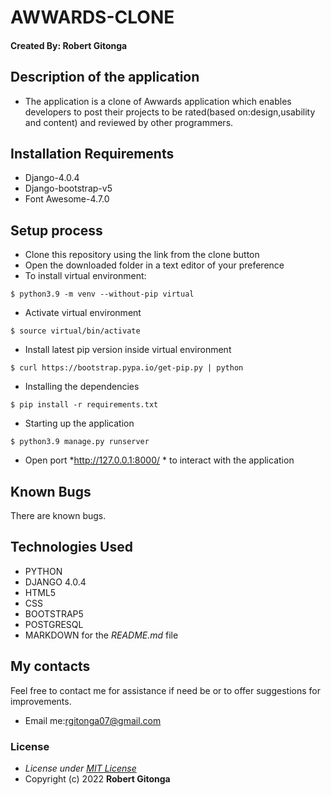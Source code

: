 # AWWARDS-CLONE

#### Created By: **Robert Gitonga**

## Description of the application

- The application is a clone of Awwards application which enables developers to post their projects to be rated(based on:design,usability and content) and reviewed by other programmers.

## Installation Requirements

- Django-4.0.4
- Django-bootstrap-v5
- Font Awesome-4.7.0

## Setup process

- Clone this repository using the link from the clone button
- Open the downloaded folder in a text editor of your preference
- To install virtual environment:

```
$ python3.9 -m venv --without-pip virtual
```

- Activate virtual environment

```
$ source virtual/bin/activate
```

- Install latest pip version inside virtual environment

```
$ curl https://bootstrap.pypa.io/get-pip.py | python
```

- Installing the dependencies

```
$ pip install -r requirements.txt
```

- Starting up the application

```
$ python3.9 manage.py runserver
```

- Open port *http://127.0.0.1:8000/ * to interact with the application

## Known Bugs

There are known bugs.

## Technologies Used

- PYTHON
- DJANGO 4.0.4
- HTML5
- CSS
- BOOTSTRAP5
- POSTGRESQL
- MARKDOWN for the _README.md_ file

## My contacts

Feel free to contact me for assistance if need be or to offer suggestions for improvements.

- Email me:rgitonga07@gmail.com

### License

- _License under [MIT License](LICENSE)_
- Copyright (c) 2022 **Robert Gitonga**
